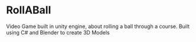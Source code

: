 # RollABall
Video Game built in unity engine, about rolling a ball through a course. Built using C# and Blender to create 3D Models
